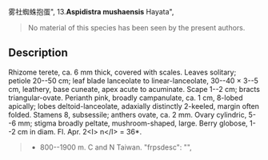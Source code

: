 雾社蜘蛛抱蛋",
13.**Aspidistra mushaensis** Hayata",

> No material of this species has been seen by the present authors.

## Description
Rhizome terete, ca. 6 mm thick, covered with scales. Leaves solitary; petiole 20--50 cm; leaf blade lanceolate to linear-lanceolate, 30--40 × 3--5 cm, leathery, base cuneate, apex acute to acuminate. Scape 1--2 cm; bracts triangular-ovate. Perianth pink, broadly campanulate, ca. 1 cm, 8-lobed apically; lobes deltoid-lanceolate, adaxially distinctly 2-keeled, margin often folded. Stamens 8, subsessile; anthers ovate, ca. 2 mm. Ovary cylindric, 5--6 mm; stigma broadly peltate, mushroom-shaped, large. Berry globose, 1--2 cm in diam. Fl. Apr. 2&lt;I&gt; n&lt;/I&gt; = 36*.

> * 800--1900 m. C and N Taiwan.
  "frpsdesc": "",
